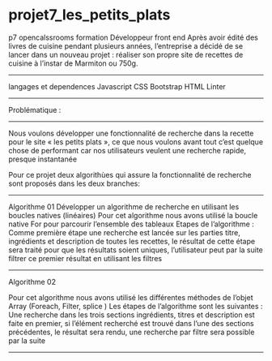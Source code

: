 # projet7_les_petits_plats
p7 opencalssrooms formation Développeur front end 
Après avoir édité des livres de cuisine pendant plusieurs années, l’entreprise a décidé de se lancer dans un nouveau projet : réaliser son propre site de recettes de cuisine à l’instar de Marmiton ou 750g.
****************
langages et dependences 
Javascript CSS Bootstrap HTML Linter
**************
Problématique : 
**************
Nous voulons développer une fonctionnalité de recherche dans la recette pour le site « les petits plats », ce que nous voulons avant tout c’est quelque chose de performant car nos utilisateurs veulent une recherche rapide, presque instantanée

Pour ce projet deux algorithùes qui assure la fonctionnalité de recherche sont proposés dans les deux branches:
*************
Algorithme 01
Développer un algorithme de recherche en utilisant les boucles natives (linéaires)
Pour cet algorithme nous avons utilisé la boucle native For pour parcourir l’ensemble des tableaux 
Etapes de l’algorithme :
Comme première étape une recherche est lancée sur les parties titre, ingrédients et description de toutes les recettes, le résultat de cette étape sera traité pour que les résultats soient uniques, l’utilisateur peut par la suite filtrer ce premier résultat en utilisant les filtres 

****************
Algorithme 02

Pour cet algorithme nous avons utilisé les différentes méthodes de l’objet Array (Foreach, Filter, splice ) 
Les étapes de l’algorithme sont les suivantes : 
Une recherche dans les trois sections ingrédients, titres et description est faite en premier, si l’élément recherché est trouvé dans l’une des sections précédentes, le résultat sera rendu, une recherche par filtre sera possible par la suite 

-----------------------------------------------



